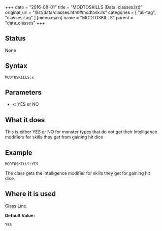 +++
date = "2016-08-01"
title = "MODTOSKILLS (Data: classes.lst)"
original_url = "/list/data/classes.html#modtoskills"
categories = [ "all-tag", "classes-tag" ]
[menu.main]
    name = "MODTOSKILLS"
    parent = "data_classes"
+++

## Status

None

## Syntax

`MODTOSKILLS:x`

## Parameters

-   x: YES or NO



What it does
------------

This is either YES or NO for monster types that do not get their
Intelligence modifiers for skills they get from gaining hit dice

Example
-------

`MODTOSKILLS:YES`

The class gets the intelligence modifier for skills they get for gaining
hit dice.

Where it is used
----------------

Class Line.

**Default Value:**

`YES`


